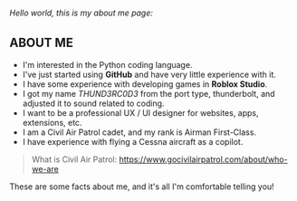 ###### *Hello world, this is my about me page*:

## ABOUT ME 

- I'm interested in the Python coding language.
- I've just started using **GitHub** and have very little experience with it.
- I have some experience with developing games in **Roblox Studio**.
- I got my name *THUND3RC0D3* from the port type, thunderbolt, and adjusted it to sound related to coding.
- I want to be a professional UX / UI designer for websites, apps, extensions, etc.
- I am a Civil Air Patrol cadet, and my rank is Airman First-Class.
- I have experience with flying a Cessna aircraft as a copilot.

> What is Civil Air Patrol: https://www.gocivilairpatrol.com/about/who-we-are

These are some facts about me, and it's all I'm comfortable telling you!
